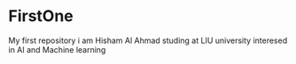 # FirstOne
My first repository
i am Hisham Al Ahmad
studing at LIU university
interesed in AI and Machine learning
